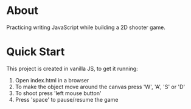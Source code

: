 # About

Practicing writing JavaScript while building a 2D shooter game.

# Quick Start

This project is created in vanilla JS, to get it running:

1. Open index.html in a browser
2. To make the object move around the canvas press 'W', 'A', 'S' or 'D'
3. To shoot press 'left mouse button'
4. Press 'space' to pause/resume the game
